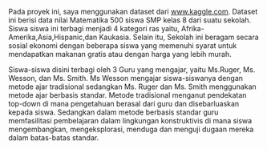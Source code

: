 Pada proyek ini, saya menggunakan dataset dari www.kaggle.com. Dataset ini berisi data nilai Matematika 500 siswa SMP kelas 8 dari suatu sekolah. Siswa siswa ini terbagi menjadi 4 kategori ras yaitu, Afrika-Amerika,Asia,Hispanic,dan Kaukasia. Selain itu, Sekolah ini beragam secara sosial ekonomi dengan beberapa siswa yang memenuhi syarat untuk mendapatkan makanan gratis atau dengan harga yang lebih murah.

Siswa-siswa disini terbagi oleh 3 Guru yang mengajar, yaitu Ms.Ruger, Ms. Wesson, dan Ms. Smith. Ms Wesson mengajar siswa-siswanya dengan metode ajar tradisional sedangkan Ms. Ruger dan Ms. Smith menggunakan metode ajar berbasis standar. Metode tradisional menganut pendekatan top-down di mana pengetahuan berasal dari guru dan disebarluaskan kepada siswa. Sedangkan dalam metode berbasis standar guru memfasilitasi pembelajaran dalam lingkungan konstruktivis di mana siswa mengembangkan, mengeksplorasi, menduga dan menguji dugaan mereka dalam batas-batas standar.
